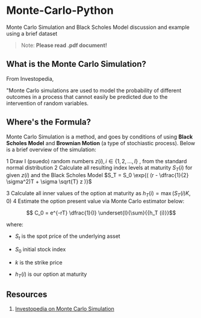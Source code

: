 # Monte-Carlo-Python
Monte Carlo Simulation and Black Scholes Model discussion and example using a brief dataset

> Note: **Please read .pdf document!**

## What is the Monte Carlo Simulation?

From Investopedia, 

"Monte Carlo simulations are used to model the probability of different outcomes in a process that cannot easily be predicted due to the intervention of random variables.


## Where's the Formula?

Monte Carlo Simulation is a method, and goes by conditions of using **Black Scholes Model** and **Brownian Motion** (a type of stochiastic process). Below is a brief overview of the simulation:

1 Draw I (psuedo) random numbers $z(i), i \in \{1,2,...,I\}$ , from the standard normal distribution
2 Calculate all resulting index levels at maturity $S_T{(i)}$ for given $z(i)$ and the Black Scholes Model $S_T = S_0 \exp{( (r - \dfrac{1}{2} \sigma^2)T + \sigma \sqrt{T} z    )}$

3 Calculate all inner values of the option at maturity as $h_T (i) = \max{(S_T (i) K,0)}$ 
4 Estimate the option present value via Monte Carlo estimator below:

$$ C_0 = e^{-rT} \dfrac{1}{I} \underset{I}{\sum}{{h_T (i)}}$$


where:

- $S_t$ is the spot price of the underlying asset

- $S_0$ initial stock index

- $k$ is the strike price

- $h_T (i)$ is our option at maturity

## Resources

1. [Investopedia on Monte Carlo Simulation](http://www.investopedia.com/terms/m/montecarlosimulation.asp)
